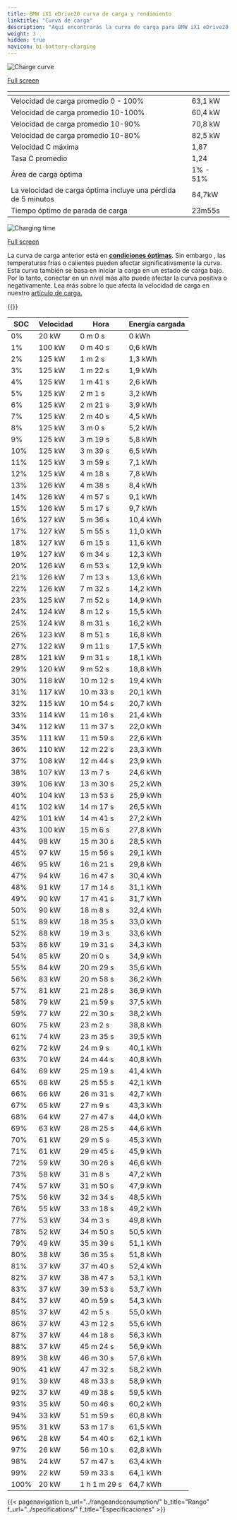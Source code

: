 ```yaml
---
title: BMW iX1 eDrive20 curva de carga y rendimiento
linktitle: "Curva de carga"
description: "Aquí encontrarás la curva de carga para BMW iX1 eDrive20."
weight: 3
hidden: true
navicon: bi-battery-charging
---
```

<!-- markdownlint-disable MD033 -->
<!-- markdownlint-disable MD010 -->
<img src="/images/models/bmw/ix1/ix1_edrive20/chargingcurve.svg" alt="Charge curve" class="img-fluid">

[Full screen](/images/models/bmw/ix1/ix1_edrive20/chargingcurve.svg)


<div class="table-responsive">
<table class="table table-striped border">
	<thead>
		<tr>
			<th>
			</th>
			<th>
			</th>
		</tr>
	</thead>
	<tbody>
		<tr>
			<td>
				Velocidad de carga promedio 0 - 100%
			</td>
			<td>
				63,1 kW
			</td>
		</tr>
		<tr>
			<td>
				Velocidad de carga promedio 10-100%
			</td>
			<td>
				60,4 kW
			</td>
		</tr>
		<tr>
			<td>
				Velocidad de carga promedio 10-90%
			</td>
			<td>
				70,8 kW
			</td>
		</tr>
		<tr>
			<td>
				Velocidad de carga promedio 10-80%
			</td>
			<td>
				82,5 kW
			</td>
		</tr>
		<tr>
			<td>
				Velocidad C máxima
			</td>
			<td>
				1,87
			</td>
		</tr>
		<tr>
			<td>
				Tasa C promedio
			</td>
			<td>
				1,24
			</td>
		</tr>
		<tr>
			<td>
				Área de carga óptima
			</td>
			<td>
				1% - 51%
			</td>
		</tr>
		<tr>
			<td>
				La velocidad de carga óptima incluye una pérdida de 5 minutos
			</td>
			<td>
				84,7kW
			</td>
		</tr>
		<tr>
			<td>
				Tiempo óptimo de parada de carga
			</td>
			<td>
				23m55s
			</td>
		</tr>
	</tbody>
</table>
</div>
<img src="/images/models/bmw/ix1/ix1_edrive20/chargingtime.svg" alt="Charging time" class="img-fluid">

[Full screen](/images/models/bmw/ix1/ix1_edrive20/chargingtime.svg)


La curva de carga anterior está en **[condiciones óptimas](../../../../../technology/battery/charging/#temperatura)**. Sin embargo , las temperaturas frías o calientes pueden afectar significativamente la curva. Esta curva también se basa en iniciar la carga en un estado de carga bajo. Por lo tanto, conectar en un nivel más alto puede afectar la curva positiva o negativamente. Lea más sobre lo que afecta la velocidad de carga en nuestro [artículo de carga.](../../../../../technology/battery/charging/)


{{<evkxdisplayaddarticle />}}
<div class="table-responsive">
<table class="table table-striped border">
	<thead>
		<tr>
			<th>
				SOC
			</th>
			<th>
				Velocidad
			</th>
			<th>
				Hora
			</th>
			<th>
				Energía cargada
			</th>
		</tr>
	</thead>
	<tbody>
		<tr>
			<td>
				0%
			</td>
			<td>
				20 kW
			</td>
			<td>
				 0 m 0 s
			</td>
			<td>
				0 kWh
			</td>
		</tr>
		<tr>
			<td>
				1%
			</td>
			<td>
				100 kW
			</td>
			<td>
				 0 m 40 s
			</td>
			<td>
				0,6 kWh
			</td>
		</tr>
		<tr>
			<td>
				2%
			</td>
			<td>
				125 kW
			</td>
			<td>
				 1 m 2 s
			</td>
			<td>
				1,3 kWh
			</td>
		</tr>
		<tr>
			<td>
				3%
			</td>
			<td>
				125 kW
			</td>
			<td>
				 1 m 22 s
			</td>
			<td>
				1,9 kWh
			</td>
		</tr>
		<tr>
			<td>
				4%
			</td>
			<td>
				125 kW
			</td>
			<td>
				 1 m 41 s
			</td>
			<td>
				2,6 kWh
			</td>
		</tr>
		<tr>
			<td>
				5%
			</td>
			<td>
				125 kW
			</td>
			<td>
				 2 m 1 s
			</td>
			<td>
				3,2 kWh
			</td>
		</tr>
		<tr>
			<td>
				6%
			</td>
			<td>
				125 kW
			</td>
			<td>
				 2 m 21 s
			</td>
			<td>
				3,9 kWh
			</td>
		</tr>
		<tr>
			<td>
				7%
			</td>
			<td>
				125 kW
			</td>
			<td>
				 2 m 40 s
			</td>
			<td>
				4,5 kWh
			</td>
		</tr>
		<tr>
			<td>
				8%
			</td>
			<td>
				125 kW
			</td>
			<td>
				 3 m 0 s
			</td>
			<td>
				5,2 kWh
			</td>
		</tr>
		<tr>
			<td>
				9%
			</td>
			<td>
				125 kW
			</td>
			<td>
				 3 m 19 s
			</td>
			<td>
				5,8 kWh
			</td>
		</tr>
		<tr>
			<td>
				10%
			</td>
			<td>
				125 kW
			</td>
			<td>
				 3 m 39 s
			</td>
			<td>
				6,5 kWh
			</td>
		</tr>
		<tr>
			<td>
				11%
			</td>
			<td>
				125 kW
			</td>
			<td>
				 3 m 59 s
			</td>
			<td>
				7,1 kWh
			</td>
		</tr>
		<tr>
			<td>
				12%
			</td>
			<td>
				125 kW
			</td>
			<td>
				 4 m 18 s
			</td>
			<td>
				7,8 kWh
			</td>
		</tr>
		<tr>
			<td>
				13%
			</td>
			<td>
				126 kW
			</td>
			<td>
				 4 m 38 s
			</td>
			<td>
				8,4 kWh
			</td>
		</tr>
		<tr>
			<td>
				14%
			</td>
			<td>
				126 kW
			</td>
			<td>
				 4 m 57 s
			</td>
			<td>
				9,1 kWh
			</td>
		</tr>
		<tr>
			<td>
				15%
			</td>
			<td>
				126 kW
			</td>
			<td>
				 5 m 17 s
			</td>
			<td>
				9,7 kWh
			</td>
		</tr>
		<tr>
			<td>
				16%
			</td>
			<td>
				127 kW
			</td>
			<td>
				 5 m 36 s
			</td>
			<td>
				10,4 kWh
			</td>
		</tr>
		<tr>
			<td>
				17%
			</td>
			<td>
				127 kW
			</td>
			<td>
				 5 m 55 s
			</td>
			<td>
				11,0 kWh
			</td>
		</tr>
		<tr>
			<td>
				18%
			</td>
			<td>
				127 kW
			</td>
			<td>
				 6 m 15 s
			</td>
			<td>
				11,6 kWh
			</td>
		</tr>
		<tr>
			<td>
				19%
			</td>
			<td>
				127 kW
			</td>
			<td>
				 6 m 34 s
			</td>
			<td>
				12,3 kWh
			</td>
		</tr>
		<tr>
			<td>
				20%
			</td>
			<td>
				126 kW
			</td>
			<td>
				 6 m 53 s
			</td>
			<td>
				12,9 kWh
			</td>
		</tr>
		<tr>
			<td>
				21%
			</td>
			<td>
				126 kW
			</td>
			<td>
				 7 m 13 s
			</td>
			<td>
				13,6 kWh
			</td>
		</tr>
		<tr>
			<td>
				22%
			</td>
			<td>
				126 kW
			</td>
			<td>
				 7 m 32 s
			</td>
			<td>
				14,2 kWh
			</td>
		</tr>
		<tr>
			<td>
				23%
			</td>
			<td>
				125 kW
			</td>
			<td>
				 7 m 52 s
			</td>
			<td>
				14,9 kWh
			</td>
		</tr>
		<tr>
			<td>
				24%
			</td>
			<td>
				124 kW
			</td>
			<td>
				 8 m 12 s
			</td>
			<td>
				15,5 kWh
			</td>
		</tr>
		<tr>
			<td>
				25%
			</td>
			<td>
				124 kW
			</td>
			<td>
				 8 m 31 s
			</td>
			<td>
				16,2 kWh
			</td>
		</tr>
		<tr>
			<td>
				26%
			</td>
			<td>
				123 kW
			</td>
			<td>
				 8 m 51 s
			</td>
			<td>
				16,8 kWh
			</td>
		</tr>
		<tr>
			<td>
				27%
			</td>
			<td>
				122 kW
			</td>
			<td>
				 9 m 11 s
			</td>
			<td>
				17,5 kWh
			</td>
		</tr>
		<tr>
			<td>
				28%
			</td>
			<td>
				121 kW
			</td>
			<td>
				 9 m 31 s
			</td>
			<td>
				18,1 kWh
			</td>
		</tr>
		<tr>
			<td>
				29%
			</td>
			<td>
				120 kW
			</td>
			<td>
				 9 m 52 s
			</td>
			<td>
				18,8 kWh
			</td>
		</tr>
		<tr>
			<td>
				30%
			</td>
			<td>
				118 kW
			</td>
			<td>
				 10 m 12 s
			</td>
			<td>
				19,4 kWh
			</td>
		</tr>
		<tr>
			<td>
				31%
			</td>
			<td>
				117 kW
			</td>
			<td>
				 10 m 33 s
			</td>
			<td>
				20,1 kWh
			</td>
		</tr>
		<tr>
			<td>
				32%
			</td>
			<td>
				115 kW
			</td>
			<td>
				 10 m 54 s
			</td>
			<td>
				20,7 kWh
			</td>
		</tr>
		<tr>
			<td>
				33%
			</td>
			<td>
				114 kW
			</td>
			<td>
				 11 m 16 s
			</td>
			<td>
				21,4 kWh
			</td>
		</tr>
		<tr>
			<td>
				34%
			</td>
			<td>
				112 kW
			</td>
			<td>
				 11 m 37 s
			</td>
			<td>
				22,0 kWh
			</td>
		</tr>
		<tr>
			<td>
				35%
			</td>
			<td>
				111 kW
			</td>
			<td>
				 11 m 59 s
			</td>
			<td>
				22,6 kWh
			</td>
		</tr>
		<tr>
			<td>
				36%
			</td>
			<td>
				110 kW
			</td>
			<td>
				 12 m 22 s
			</td>
			<td>
				23,3 kWh
			</td>
		</tr>
		<tr>
			<td>
				37%
			</td>
			<td>
				108 kW
			</td>
			<td>
				 12 m 44 s
			</td>
			<td>
				23,9 kWh
			</td>
		</tr>
		<tr>
			<td>
				38%
			</td>
			<td>
				107 kW
			</td>
			<td>
				 13 m 7 s
			</td>
			<td>
				24,6 kWh
			</td>
		</tr>
		<tr>
			<td>
				39%
			</td>
			<td>
				106 kW
			</td>
			<td>
				 13 m 30 s
			</td>
			<td>
				25,2 kWh
			</td>
		</tr>
		<tr>
			<td>
				40%
			</td>
			<td>
				104 kW
			</td>
			<td>
				 13 m 53 s
			</td>
			<td>
				25,9 kWh
			</td>
		</tr>
		<tr>
			<td>
				41%
			</td>
			<td>
				102 kW
			</td>
			<td>
				 14 m 17 s
			</td>
			<td>
				26,5 kWh
			</td>
		</tr>
		<tr>
			<td>
				42%
			</td>
			<td>
				101 kW
			</td>
			<td>
				 14 m 41 s
			</td>
			<td>
				27,2 kWh
			</td>
		</tr>
		<tr>
			<td>
				43%
			</td>
			<td>
				100 kW
			</td>
			<td>
				 15 m 6 s
			</td>
			<td>
				27,8 kWh
			</td>
		</tr>
		<tr>
			<td>
				44%
			</td>
			<td>
				98 kW
			</td>
			<td>
				 15 m 30 s
			</td>
			<td>
				28,5 kWh
			</td>
		</tr>
		<tr>
			<td>
				45%
			</td>
			<td>
				97 kW
			</td>
			<td>
				 15 m 56 s
			</td>
			<td>
				29,1 kWh
			</td>
		</tr>
		<tr>
			<td>
				46%
			</td>
			<td>
				95 kW
			</td>
			<td>
				 16 m 21 s
			</td>
			<td>
				29,8 kWh
			</td>
		</tr>
		<tr>
			<td>
				47%
			</td>
			<td>
				94 kW
			</td>
			<td>
				 16 m 47 s
			</td>
			<td>
				30,4 kWh
			</td>
		</tr>
		<tr>
			<td>
				48%
			</td>
			<td>
				91 kW
			</td>
			<td>
				 17 m 14 s
			</td>
			<td>
				31,1 kWh
			</td>
		</tr>
		<tr>
			<td>
				49%
			</td>
			<td>
				90 kW
			</td>
			<td>
				 17 m 41 s
			</td>
			<td>
				31,7 kWh
			</td>
		</tr>
		<tr>
			<td>
				50%
			</td>
			<td>
				90 kW
			</td>
			<td>
				 18 m 8 s
			</td>
			<td>
				32,4 kWh
			</td>
		</tr>
		<tr>
			<td>
				51%
			</td>
			<td>
				89 kW
			</td>
			<td>
				 18 m 35 s
			</td>
			<td>
				33,0 kWh
			</td>
		</tr>
		<tr>
			<td>
				52%
			</td>
			<td>
				88 kW
			</td>
			<td>
				 19 m 3 s
			</td>
			<td>
				33,6 kWh
			</td>
		</tr>
		<tr>
			<td>
				53%
			</td>
			<td>
				86 kW
			</td>
			<td>
				 19 m 31 s
			</td>
			<td>
				34,3 kWh
			</td>
		</tr>
		<tr>
			<td>
				54%
			</td>
			<td>
				85 kW
			</td>
			<td>
				 20 m 0 s
			</td>
			<td>
				34,9 kWh
			</td>
		</tr>
		<tr>
			<td>
				55%
			</td>
			<td>
				84 kW
			</td>
			<td>
				 20 m 29 s
			</td>
			<td>
				35,6 kWh
			</td>
		</tr>
		<tr>
			<td>
				56%
			</td>
			<td>
				83 kW
			</td>
			<td>
				 20 m 58 s
			</td>
			<td>
				36,2 kWh
			</td>
		</tr>
		<tr>
			<td>
				57%
			</td>
			<td>
				81 kW
			</td>
			<td>
				 21 m 28 s
			</td>
			<td>
				36,9 kWh
			</td>
		</tr>
		<tr>
			<td>
				58%
			</td>
			<td>
				79 kW
			</td>
			<td>
				 21 m 59 s
			</td>
			<td>
				37,5 kWh
			</td>
		</tr>
		<tr>
			<td>
				59%
			</td>
			<td>
				77 kW
			</td>
			<td>
				 22 m 30 s
			</td>
			<td>
				38,2 kWh
			</td>
		</tr>
		<tr>
			<td>
				60%
			</td>
			<td>
				75 kW
			</td>
			<td>
				 23 m 2 s
			</td>
			<td>
				38,8 kWh
			</td>
		</tr>
		<tr>
			<td>
				61%
			</td>
			<td>
				74 kW
			</td>
			<td>
				 23 m 35 s
			</td>
			<td>
				39,5 kWh
			</td>
		</tr>
		<tr>
			<td>
				62%
			</td>
			<td>
				72 kW
			</td>
			<td>
				 24 m 9 s
			</td>
			<td>
				40,1 kWh
			</td>
		</tr>
		<tr>
			<td>
				63%
			</td>
			<td>
				70 kW
			</td>
			<td>
				 24 m 44 s
			</td>
			<td>
				40,8 kWh
			</td>
		</tr>
		<tr>
			<td>
				64%
			</td>
			<td>
				69 kW
			</td>
			<td>
				 25 m 19 s
			</td>
			<td>
				41,4 kWh
			</td>
		</tr>
		<tr>
			<td>
				65%
			</td>
			<td>
				68 kW
			</td>
			<td>
				 25 m 55 s
			</td>
			<td>
				42,1 kWh
			</td>
		</tr>
		<tr>
			<td>
				66%
			</td>
			<td>
				66 kW
			</td>
			<td>
				 26 m 31 s
			</td>
			<td>
				42,7 kWh
			</td>
		</tr>
		<tr>
			<td>
				67%
			</td>
			<td>
				65 kW
			</td>
			<td>
				 27 m 9 s
			</td>
			<td>
				43,3 kWh
			</td>
		</tr>
		<tr>
			<td>
				68%
			</td>
			<td>
				64 kW
			</td>
			<td>
				 27 m 47 s
			</td>
			<td>
				44,0 kWh
			</td>
		</tr>
		<tr>
			<td>
				69%
			</td>
			<td>
				63 kW
			</td>
			<td>
				 28 m 25 s
			</td>
			<td>
				44,6 kWh
			</td>
		</tr>
		<tr>
			<td>
				70%
			</td>
			<td>
				61 kW
			</td>
			<td>
				 29 m 5 s
			</td>
			<td>
				45,3 kWh
			</td>
		</tr>
		<tr>
			<td>
				71%
			</td>
			<td>
				61 kW
			</td>
			<td>
				 29 m 45 s
			</td>
			<td>
				45,9 kWh
			</td>
		</tr>
		<tr>
			<td>
				72%
			</td>
			<td>
				59 kW
			</td>
			<td>
				 30 m 26 s
			</td>
			<td>
				46,6 kWh
			</td>
		</tr>
		<tr>
			<td>
				73%
			</td>
			<td>
				58 kW
			</td>
			<td>
				 31 m 8 s
			</td>
			<td>
				47,2 kWh
			</td>
		</tr>
		<tr>
			<td>
				74%
			</td>
			<td>
				57 kW
			</td>
			<td>
				 31 m 50 s
			</td>
			<td>
				47,9 kWh
			</td>
		</tr>
		<tr>
			<td>
				75%
			</td>
			<td>
				56 kW
			</td>
			<td>
				 32 m 34 s
			</td>
			<td>
				48,5 kWh
			</td>
		</tr>
		<tr>
			<td>
				76%
			</td>
			<td>
				55 kW
			</td>
			<td>
				 33 m 18 s
			</td>
			<td>
				49,2 kWh
			</td>
		</tr>
		<tr>
			<td>
				77%
			</td>
			<td>
				53 kW
			</td>
			<td>
				 34 m 3 s
			</td>
			<td>
				49,8 kWh
			</td>
		</tr>
		<tr>
			<td>
				78%
			</td>
			<td>
				52 kW
			</td>
			<td>
				 34 m 50 s
			</td>
			<td>
				50,5 kWh
			</td>
		</tr>
		<tr>
			<td>
				79%
			</td>
			<td>
				49 kW
			</td>
			<td>
				 35 m 39 s
			</td>
			<td>
				51,1 kWh
			</td>
		</tr>
		<tr>
			<td>
				80%
			</td>
			<td>
				38 kW
			</td>
			<td>
				 36 m 35 s
			</td>
			<td>
				51,8 kWh
			</td>
		</tr>
		<tr>
			<td>
				81%
			</td>
			<td>
				37 kW
			</td>
			<td>
				 37 m 40 s
			</td>
			<td>
				52,4 kWh
			</td>
		</tr>
		<tr>
			<td>
				82%
			</td>
			<td>
				37 kW
			</td>
			<td>
				 38 m 47 s
			</td>
			<td>
				53,1 kWh
			</td>
		</tr>
		<tr>
			<td>
				83%
			</td>
			<td>
				37 kW
			</td>
			<td>
				 39 m 53 s
			</td>
			<td>
				53,7 kWh
			</td>
		</tr>
		<tr>
			<td>
				84%
			</td>
			<td>
				37 kW
			</td>
			<td>
				 40 m 59 s
			</td>
			<td>
				54,3 kWh
			</td>
		</tr>
		<tr>
			<td>
				85%
			</td>
			<td>
				37 kW
			</td>
			<td>
				 42 m 5 s
			</td>
			<td>
				55,0 kWh
			</td>
		</tr>
		<tr>
			<td>
				86%
			</td>
			<td>
				37 kW
			</td>
			<td>
				 43 m 12 s
			</td>
			<td>
				55,6 kWh
			</td>
		</tr>
		<tr>
			<td>
				87%
			</td>
			<td>
				37 kW
			</td>
			<td>
				 44 m 18 s
			</td>
			<td>
				56,3 kWh
			</td>
		</tr>
		<tr>
			<td>
				88%
			</td>
			<td>
				37 kW
			</td>
			<td>
				 45 m 24 s
			</td>
			<td>
				56,9 kWh
			</td>
		</tr>
		<tr>
			<td>
				89%
			</td>
			<td>
				38 kW
			</td>
			<td>
				 46 m 30 s
			</td>
			<td>
				57,6 kWh
			</td>
		</tr>
		<tr>
			<td>
				90%
			</td>
			<td>
				41 kW
			</td>
			<td>
				 47 m 32 s
			</td>
			<td>
				58,2 kWh
			</td>
		</tr>
		<tr>
			<td>
				91%
			</td>
			<td>
				39 kW
			</td>
			<td>
				 48 m 33 s
			</td>
			<td>
				58,9 kWh
			</td>
		</tr>
		<tr>
			<td>
				92%
			</td>
			<td>
				37 kW
			</td>
			<td>
				 49 m 38 s
			</td>
			<td>
				59,5 kWh
			</td>
		</tr>
		<tr>
			<td>
				93%
			</td>
			<td>
				35 kW
			</td>
			<td>
				 50 m 46 s
			</td>
			<td>
				60,2 kWh
			</td>
		</tr>
		<tr>
			<td>
				94%
			</td>
			<td>
				33 kW
			</td>
			<td>
				 51 m 59 s
			</td>
			<td>
				60,8 kWh
			</td>
		</tr>
		<tr>
			<td>
				95%
			</td>
			<td>
				31 kW
			</td>
			<td>
				 53 m 17 s
			</td>
			<td>
				61,5 kWh
			</td>
		</tr>
		<tr>
			<td>
				96%
			</td>
			<td>
				28 kW
			</td>
			<td>
				 54 m 40 s
			</td>
			<td>
				62,1 kWh
			</td>
		</tr>
		<tr>
			<td>
				97%
			</td>
			<td>
				26 kW
			</td>
			<td>
				 56 m 10 s
			</td>
			<td>
				62,8 kWh
			</td>
		</tr>
		<tr>
			<td>
				98%
			</td>
			<td>
				24 kW
			</td>
			<td>
				 57 m 47 s
			</td>
			<td>
				63,4 kWh
			</td>
		</tr>
		<tr>
			<td>
				99%
			</td>
			<td>
				22 kW
			</td>
			<td>
				 59 m 33 s
			</td>
			<td>
				64,1 kWh
			</td>
		</tr>
		<tr>
			<td>
				100%
			</td>
			<td>
				20 kW
			</td>
			<td>
				1 h 1 m 29 s
			</td>
			<td>
				64,7 kWh
			</td>
		</tr>
	</tbody>
</table>
</div>


{{< pagenavigation b_url="../rangeandconsumption/" b_title="Rango" f_url="../specifications/" f_title="Especificaciones" >}}

